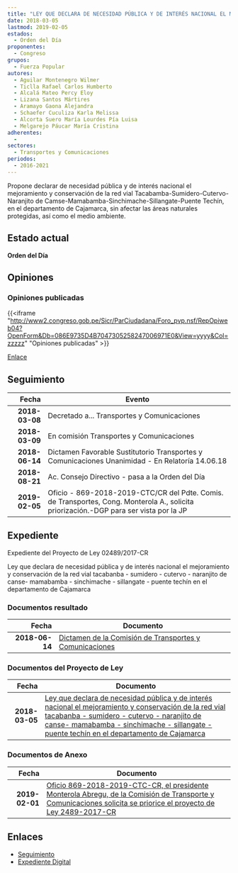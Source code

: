 ```yaml
---
title: "LEY QUE DECLARA DE NECESIDAD PÚBLICA Y DE INTERÉS NACIONAL EL MEJORAMIENTO Y CONSERVACIÓN DE LA RED VIAL TACABAMBA-SUMIDERO-CUTERVO-NARANJITO DE CAMSE-MAMABAMBA-SINCHIMACHE-SILLANGATE-PUENTE TECHÍN, DEPARTAMENTO DE CAJAMARCA"
date: 2018-03-05
lastmod: 2019-02-05
estados: 
  - Orden del Día
proponentes: 
  - Congreso
grupos: 
  - Fuerza Popular
autores: 
  - Aguilar Montenegro Wilmer
  - Ticlla Rafael Carlos Humberto
  - Alcalá Mateo Percy Eloy
  - Lizana Santos Mártires
  - Aramayo Gaona Alejandra
  - Schaefer Cuculiza Karla Melissa
  - Alcorta Suero María Lourdes Pía Luisa
  - Melgarejo Páucar María Cristina
adherentes: 
  - 
sectores: 
  - Transportes y Comunicaciones
periodos: 
  - 2016-2021
---
```


Propone declarar de necesidad pública y de interés nacional el mejoramiento y conservación de la red vial Tacabamba-Sumidero-Cutervo-Naranjito de Camse-Mamabamba-Sinchimache-Sillangate-Puente Techín, en el departamento de Cajamarca, sin afectar las áreas naturales protegidas, así como el medio ambiente.


## Estado actual

**Orden del Día**

## Opiniones

### Opiniones publicadas

{{<iframe "http://www2.congreso.gob.pe/Sicr/ParCiudadana/Foro_pvp.nsf/RepOpiweb04?OpenForm&Db=086E9735D4B7047305258247006971E0&View=yyyy&Col=zzzzz" "Opiniones publicadas" >}}

[Enlace](http://www2.congreso.gob.pe/Sicr/ParCiudadana/Foro_pvp.nsf/RepOpiweb04?OpenForm&Db=086E9735D4B7047305258247006971E0&View=yyyy&Col=zzzzz)

## Seguimiento

| Fecha | Evento |
|------:|--------|
| **2018-03-08** | Decretado a... Transportes y Comunicaciones|
| **2018-03-09** | En comisión Transportes y Comunicaciones|
| **2018-06-14** | Dictamen Favorable Sustitutorio Transportes y Comunicaciones Unanimidad - En Relatoría 14.06.18|
| **2018-08-21** | Ac. Consejo Directivo - pasa a la Orden del Día|
| **2019-02-05** | Oficio - 869-2018-2019-CTC/CR del Pdte. Comis. de Transportes, Cong. Monterola A., solicita priorización.-DGP para ser vista por la JP|


## Expediente

Expediente del Proyecto de Ley 02489/2017-CR

Ley que declara de necesidad pública y de interés nacional el mejoramiento y conservación de la red vial tacabanba - sumidero - cutervo - naranjito de canse- mamabamba - sinchimache - sillangate - puente techín en el departamento de Cajamarca


### Documentos resultado

| Fecha | Documento |
|------:|--------|
| **2018-06-14** | [Dictamen de la Comisión de Transportes y Comunicaciones](http://www.leyes.congreso.gob.pe/Documentos/2016_2021/Seguimiento_de_Proyectos_de_Ley/00940PL20170614.pdf) |

### Documentos del Proyecto de Ley

| Fecha | Documento |
|------:|--------|
| **2018-03-05** | [Ley que declara de necesidad pública y de interés nacional el mejoramiento y conservación de la red vial tacabanba - sumidero - cutervo - naranjito de canse- mamabamba - sinchimache - sillangate - puente techín en el departamento de Cajamarca](http://www.leyes.congreso.gob.pe/Documentos/2016_2021/Proyectos_de_Ley_y_de_Resoluciones_Legislativas/PL0248920180305.pdf) |

### Documentos de Anexo

| Fecha | Documento |
|------:|--------|
| **2019-02-01** | [Oficio 869-2018-2019-CTC-CR, el presidente Monterola Abregu, de la Comisión de Transporte y Comunicaciones solicita se priorice el proyecto de Ley 2489-2017-CR](http://www.leyes.congreso.gob.pe/Documentos/2016_2021/Oficios/Comisiones_Ordinarias/OFICIO-869-2018-2019-CTC-CR.pdf) |

## Enlaces 

- [Seguimiento](http://www2.congreso.gob.pe/Sicr/TraDocEstProc/CLProLey2016.nsf/f7fff46988ca05b1052578e100829cc7/9315f0f3367eb9ef05258247006cfd21?OpenDocument)
- [Expediente Digital](http://www2.congreso.gob.pe/Sicr/TraDocEstProc/CLProLey2016.nsf/f7fff46988ca05b1052578e100829cc7/9315f0f3367eb9ef05258247006cfd21?OpenDocument&Click=05257FB7005EB655.eb71d0cf91d8294e05256cdf006b5706/$Body/0.1C6C)
